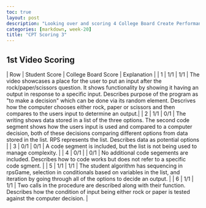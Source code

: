 ```yaml
---
toc: true
layout: post
description: "Looking over and scoring 4 College Board Create Performance Tasks"
categories: [markdown, week-20]
title: "CPT Scoring 3"
---
```


## 1st Video Scoring

| Row | Student Score | College Board Score | Explanation |
| 1 | 1/1 | 1/1 | The video showcases a place for the user to put an input after the rock/paper/scissors question. It shows functionality by showing it having an output in response to a specific input. Describes purpose of the program as "to make a decision" which can be done via its random element. Descrives how the computer chooses either rock, paper or scissors and then compares to the users input to determine an output.|
| 2 | 1/1 | 0/1 | The writing shows data stored in a list of the three options. The second code segment shows how the users input is used and compared to a computer decision, both of these decisions comparing different options from data stored in the list. RPS represents the list. Describes data as potential options |
| 3 |  0/1 | 0/1 | A code segment is included, but the list is not being used to manage complexity. |
| 4 | 0/1 | | 0/1 | No additional code segements are included. Describes how to code works but does not refer to a specific code sgment. |
| 5 | 1/1 | 1/1 | The student algorithm has sequencing in rpsGame, selection in conditionals based on variables in the list, and iteration by going through all of the options to decide an output. |
| 6 | 1/1 | 1/1 | Two calls in the procedure are described along with their function. Describes how the condition of input being either rock or paper is tested against the computer decision. |